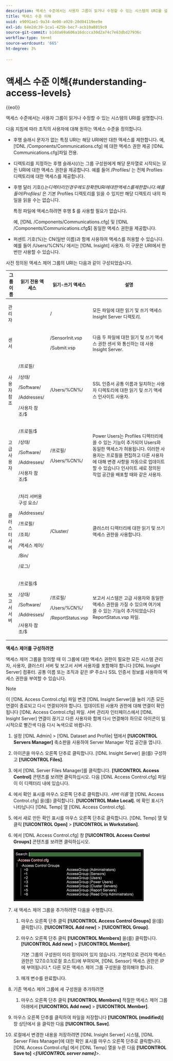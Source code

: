 ```yaml
---
description: 액세스 수준에서는 사용자 그룹이 읽거나 수정할 수 있는 시스템의 URI를 설명합니다.
title: 액세스 수준 이해
uuid: e9091ae1-9a34-4e00-a928-20d04119ee9e
exl-id: 64e2dc39-1ca1-425b-bec7-acb10a8819c0
source-git-commit: b1dda69a606a16dccca30d2a74c7e63dbd27936c
workflow-type: tm+mt
source-wordcount: '665'
ht-degree: 3%

---
```


# 액세스 수준 이해{#understanding-access-levels}

{{eol}}

액세스 수준에서는 사용자 그룹이 읽거나 수정할 수 있는 시스템의 URI를 설명합니다.

다음 지침에 따라 조직의 사용자에 대해 원하는 액세스 수준을 정의합니다.

* 후행 슬래시 문자가 없는 특정 URI는 해당 URI에만 대한 액세스를 제한합니다. 예, [!DNL /Components/Communications.cfg] 에 대한 액세스 권한 제공 [!DNL Communications.cfg]파일 전용.

* 디렉토리를 지정하는 후행 슬래시(/)는 그룹 구성원에게 해당 문자열로 시작되는 모든 URI에 대한 액세스 권한을 제공합니다. 예를 들어 /Profiles/ 는 전체 Profiles 디렉토리에 대한 액세스를 제공합니다.
* 후행 달러 기호($)는 디렉터리인 경우에도 정확한 URI에 대한 액세스를 제한합니다. 예를 들어 /Profiles/$ 은 기본 Profiles 디렉토리를 읽을 수 있지만 해당 디렉토리 내의 파일을 읽을 수는 없습니다.

   특정 파일에 액세스하려면 후행 $ 를 사용할 필요가 없습니다.

   예, [!DNL /Components/Communications.cfg] 및 [!DNL /Components/Communications.cfg$] 동일한 액세스 권한을 제공합니다.

* 퍼센트 기호(%)는 CN(일반 이름)과 함께 사용하여 액세스를 허용할 수 있습니다. 예를 들어 /Users/%CN%/ 에서는 [!DNL Insight] 사용자. 이 구문은 URI에서 한 번만 사용할 수 있습니다.

사전 정의된 액세스 제어 그룹의 URI는 다음과 같이 구성되었습니다.

<table id="table_8E6FDD741BF24E2DAD96A2919FAE6C7F"> 
 <thead> 
  <tr> 
   <th colname="col1" class="entry"> 그룹 이름 </th> 
   <th colname="col2" class="entry"> 읽기 전용 액세스 </th> 
   <th colname="col3" class="entry"> 읽기-쓰기 액세스 </th> 
   <th colname="col4" class="entry"> 설명 </th> 
  </tr> 
 </thead>
 <tbody> 
  <tr> 
   <td colname="col1"> <p>관리자 </p> </td> 
   <td colname="col2"> </td> 
   <td colname="col3"> <p>/ </p> </td> 
   <td colname="col4"> <p>모든 파일에 대한 읽기 및 쓰기 액세스 <span class="keyword"> Insight Server</span> 디렉토리. </p> </td> 
  </tr> 
  <tr> 
   <td colname="col1"> <p>센서 </p> </td> 
   <td colname="col2"> </td> 
   <td colname="col3"> <p>/SensorInit.vsp </p> <p>/Submit.vsp </p> </td> 
   <td colname="col4"> <p>다음 두 파일에 대한 읽기 및 쓰기 액세스 권한 <span class="wintitle"> 센서</span> 와 통신하는 데 사용 <span class="keyword"> Insight Server</span>. </p> </td> 
  </tr> 
  <tr> 
   <td colname="col1"> <p>사용자 참조 </p> </td> 
   <td colname="col2"> <p>/프로필/ </p> <p>/상태/ </p> <p>/Software/ </p> <p>/Addresses/ </p> <p>/사용자 참조/$ </p> </td> 
   <td colname="col3"> /Users/%CN%/ </td> 
   <td colname="col4"> <p>SSL 인증서 공통 이름과 일치하는 사용자 디렉토리에 대한 읽기 및 쓰기 액세스 <span class="keyword"> 인사이트</span> 사용자. </p> </td> 
  </tr> 
  <tr> 
   <td colname="col1"> <p>고급 사용자 </p> </td> 
   <td colname="col2"> <p>/프로필/$ </p> <p>/상태/ </p> <p>/Software/ </p> <p>/Addresses/ </p> <p>/사용자 참조/$ </p> </td> 
   <td colname="col3"> <p>/프로필/ </p> <p>/Users/%CN%/ </p> </td> 
   <td colname="col4"> <p>Power Users는 Profiles 디렉터리에 쓸 수 있는 기능이 추가되어 Users와 동일한 액세스가 허용됩니다. 이러한 사용자는 프로필을 편집하고 다른 사용자에 대해 변경 사항을 자동으로 업데이트할 수 있습니다 <span class="keyword"> 인사이트</span> 새로 정의된 작업 공간을 배포할 때와 같은 사용자. </p> </td> 
  </tr> 
  <tr> 
   <td colname="col1"> <p>클러스터 서버 </p> </td> 
   <td colname="col2"> <p>/처리 서버용 구성 요소/ </p> <p>/Addresses/ </p> <p>/프로필/ </p> <p>/조회/ </p> <p>/액세스 제어/ </p> <p>/Bin/ </p> <p>/로그/ </p> </td> 
   <td colname="col3"> <p>/Cluster/ </p> </td> 
   <td colname="col4"> <p>클러스터 디렉터리에 대한 읽기 및 쓰기 액세스 권한을 사용합니다. </p> </td> 
  </tr> 
  <tr> 
   <td colname="col1"> <p>보고서 서버 </p> </td> 
   <td colname="col2"> <p>/프로필/$ </p> <p>/상태/ </p> <p>/Software/ </p> <p>/Addresses/ </p> <p>/사용자 참조/$ </p> </td> 
   <td colname="col3"> <p>/프로필/ </p> <p>/Users/%CN%/ </p> <p>/ReportStatus.vsp </p> </td> 
   <td colname="col4"> <p>보고서 시스템은 고급 사용자와 동일한 액세스 권한을 가질 수 있으며 여기에 쓸 수 있는 기능이 추가되었습니다 <span class="filepath"> ReportStatus.vsp</span> 파일. </p> </td> 
  </tr> 
 </tbody> 
</table>

**액세스 제어를 구성하려면**

액세스 제어 그룹을 정의할 때 이 그룹에 대한 액세스 권한이 필요한 모든 시스템 관리자, 사용자, 클러스터 서버 및 보고서 서버 사용자를 포함해야 합니다 [!DNL Insight Server] 컴퓨터. 공통 이름 또는 조직과 같은 IP 주소나 SSL 인증서 정보를 사용하여 액세스 권한을 부여할 수 있습니다.

>[!NOTE]
>
>이 [!DNL Access Control.cfg] 파일 변경 [!DNL Insight Server]을 눌러 기존 모든 연결이 종료되고 다시 연결되어야 합니다. 업데이트된 사용자 권한에 대해 연결이 확인됩니다 [!DNL Access Control.cfg] 파일. 서버 관리자 인터페이스에서 [!DNL Insight Server] 연결이 끊기고 다른 사용자와 함께 다시 연결해야 하므로 아이콘이 일시적으로 빨간색 다음 다시 녹색으로 바뀝니다.

1. 설정 [!DNL Admin] > [!DNL Dataset and Profile] 탭에서 **[!UICONTROL Servers Manager]** 축소판을 사용하여 Server Manager 작업 공간을 엽니다.

1. 아이콘을 마우스 오른쪽 단추로 클릭합니다. [!DNL Insight Server] 을(를) 구성하고 **[!UICONTROL Files]**.

1. 에서 [!DNL Server Files Manager]를 클릭합니다. **[!UICONTROL Access Control]** 콘텐츠를 보려면 클릭하십시오. 다음 [!DNL Access Control.cfg] 파일이 이 디렉터리 내에 있습니다.

1. 에서 확인 표시를 마우스 오른쪽 단추로 클릭합니다. *서버 이름* 열 [!DNL Access Control.cfg] 을(를) 클릭합니다. **[!UICONTROL Make Local]**. 에 확인 표시가 나타납니다 [!DNL Temp] 열 [!DNL Access Control.cfg].

1. 에서 새로 만든 확인 표시를 마우스 오른쪽 단추로 클릭합니다. [!DNL Temp] 열 및 클릭 **[!UICONTROL Open]** > **[!UICONTROL in Workstation]**.

1. 에서 [!DNL Access Control.cfg] 창 **[!UICONTROL Access Control Groups]** 콘텐츠를 보려면 클릭하십시오.

   ![](assets/access_ctrl_cfg.png)

1. 새 액세스 제어 그룹을 추가하려면 다음을 수행합니다.

   1. 마우스 오른쪽 단추 클릭 **[!UICONTROL Access Control Groups]** 을(를) 클릭합니다. **[!UICONTROL Add new]** > **[!UICONTROL Group]**.

   1. 마우스 오른쪽 단추 클릭 **[!UICONTROL Members]** 을(를) 클릭합니다. **[!UICONTROL Add new]** > **[!UICONTROL Member]**.

      기본 그룹의 구성원이 미리 정의되어 있지 않습니다. 기본적으로 관리자 액세스 권한은 127.0.0.1(로컬 호스트)에 부여되며, [!DNL Sensor] 액세스 권한은 IP에 부여됩니다.&#42;. 다른 모든 액세스 제어 그룹 구성원을 정의해야 합니다.

   1. 매개 변수를 완료합니다.

1. 기존 액세스 제어 그룹에 새 구성원을 추가하려면

   1. 마우스 오른쪽 단추 클릭 **[!UICONTROL Members]** 적절한 액세스 제어 그룹 아래에서 **[!UICONTROL Add new]** > **[!UICONTROL Member]**.

1. 마우스 오른쪽 단추를 클릭하여 파일을 저장합니다 **[!UICONTROL (modified)]** 창 상단에서 을 클릭한 다음 **[!UICONTROL Save]**.

1. 로컬에서 변경한 내용을 저장하려면 [!DNL Insight Server] 시스템, [!DNL Server Files Manager]에 대한 확인 표시를 마우스 오른쪽 단추로 클릭합니다. [!DNL Access Control.cfg] 에서 [!DNL Temp] 열을 누른 다음 **[!UICONTROL Save to]** *&lt;**[!UICONTROL server name]**>*.
